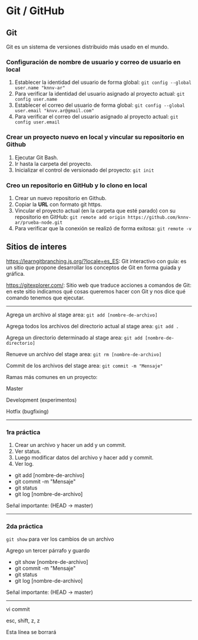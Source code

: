# Git / GitHub

## Git

Git es un sistema de versiones distribuido más usado en el mundo.

### Configuración de nombre de usuario y correo de usuario en local

1. Establecer la identidad del usuario de forma global: `git config --global user.name "knnv-ar"`
2. Para verificar la identidad del usuario asignado al proyecto actual: `git config user.name`
3. Establecer el correo del usuario de forma global: `git config --global user.email "knvv.ar@gmail.com"`
4. Para verificar el correo del usuario asignado al proyecto actual: `git config user.email`

### Crear un proyecto nuevo en local y vincular su repositorio en Github

1. Ejecutar Git Bash.
2. Ir hasta la carpeta del proyecto.
3. Inicializar el control de versionado del proyecto: `git init`

### Creo un repositorio en GitHub y lo clono en local

1. Crear un nuevo repositorio en Github.
2. Copiar la **URL** con formato git https.
3. Vincular el proyecto actual (en la carpeta que esté parado) con su repositorio en GitHub: `git remote add origin https://github.com/knnv-ar/prueba-node.git`
4. Para verificar que la conexión se realizó de forma exitosa: `git remote -v`

## Sitios de interes

https://learngitbranching.js.org/?locale=es_ES: Git interactivo con guía: es un sitio que propone desarrollar los conceptos de Git en forma guiada y gráfica.

https://gitexplorer.com/: Sitio web que traduce acciones a comandos de Git: en este sitio indicamos qué cosas queremos hacer con Git y nos dice qué comando tenemos que ejecutar.

---

Agrega un archivo al stage area: `git add [nombre-de-archivo]`

Agrega todos los archivos del directorio actual al stage area: `git add .`

Agrega un directorio determinado al stage area: `git add [nombre-de-directorio]`

Renueve un archivo del stage area: `git rm [nombre-de-archivo]`

Commit de los archivos del stage area: `git commit -m "Mensaje"`

Ramas más comunes en un proyecto:

Master

Development (experimentos)

Hotfix (bugfixing)

---

### 1ra práctica

1. Crear un archivo y hacer un add y un commit.
2. Ver status.
3. Luego modificar datos del archivo y hacer add y commit.
4. Ver log.

- git add [nombre-de-archivo]
- git commit -m "Mensaje"
- git status
- git log [nombre-de-archivo]

Señal importante: (HEAD -> master)

---

### 2da práctica

`git show` para ver los cambios de un archivo

Agrego un tercer párrafo y guardo

- git show [nombre-de-archivo]
- git commit -m "Mensaje"
- git status
- git log [nombre-de-archivo]

Señal importante: (HEAD -> master)

---

vi commit

esc, shift, z, z

Esta línea se borrará
